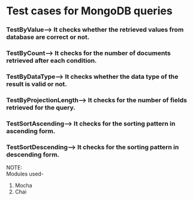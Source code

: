 # Test cases for MongoDB queries

### TestByValue--> It checks whether the retrieved values from database are correct or not.
### TestByCount--> It checks for the number of documents retrieved after each condition.
### TestByDataType--> It checks whether the data type of the result is valid or not.
### TestByProjectionLength--> It checks for the number of fields retrieved for the query.
### TestSortAscending--> It checks for the sorting pattern in ascending form.
### TestSortDescending--> It checks for the sorting pattern in descending form.

NOTE:  
Modules used-  
1. Mocha
2. Chai
